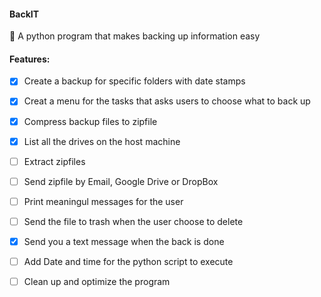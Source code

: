 #### BackIT

 :floppy_disk: A python program that makes backing up information easy 


#### Features:

- [x] Create a backup for specific folders with date stamps

- [x] Creat a menu for the tasks that asks users to choose what to back up

- [x] Compress backup files to zipfile

- [x] List all the drives on the host machine

- [ ] Extract zipfiles

- [ ] Send zipfile by Email, Google Drive or DropBox

- [ ] Print meaningul messages for the user 

- [ ] Send the file to trash when the user choose to delete

- [x] Send you a text message when the back is done

- [ ] Add Date and time for the python script to execute 

- [ ] Clean up and optimize the program